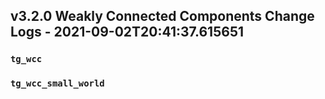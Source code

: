 
## v3.2.0 Weakly Connected Components Change Logs - 2021-09-02T20:41:37.615651

### `tg_wcc`

### `tg_wcc_small_world`
